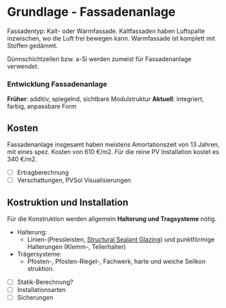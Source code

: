 # Grundlage - Fassadenanlage
Fassadentyp: Kalt- oder Warmfassade. Kaltfassaden haben Luftspalte inzwischen, wo die Luft frei bewegen kann. Warmfassade ist komplett mit Stoffen gedämmt.

Dünnschichtzellen bzw. a-Si werden zumeist für Fassadenanlage verwendet.

### Entwicklung Fassadenanlage
**Früher**: additiv, spiegelnd, sichtbare Modulstruktur
**Aktuell**: integriert, farbig, anpassbare Form

## Kosten
Fassadenanlage insgesamt haben meistens Amortationszeit von 13 Jahren, mit eines spez. Kosten von 610 €/m2. Für die reine PV Installation kostet es 340 €/m2.

- [ ] Ertragberechnung
- [ ] Verschattungen, PVSol Visualisierungen
## Kostruktion und Installation
Für die Konstruktion werden allgemein **Halterung und Tragsysteme** nötig.
- Halterung:
	- Linien-(Pressleisten, [Structural Sealant Glazing](https://www.dibt.de/en/construction-products-and-technniques/overview/productgroups/detail/construction-product/structural-sealant-glazing#:~:text=With%20structural%20sealant%20glazing%2C%20glass,is%20primarily%20installed%20in%20facades.)) und punktförmige Halterungen (Klemm-, Tellerhalter)
- Trägersysteme:
	- Pfosten-, Pfosten-Riegel-, Fachwerk, harte und weiche Seilkon   struktion.
- [ ] Statik-Berechnung?
- [ ] Installationsarten
- [ ] Sicherungen